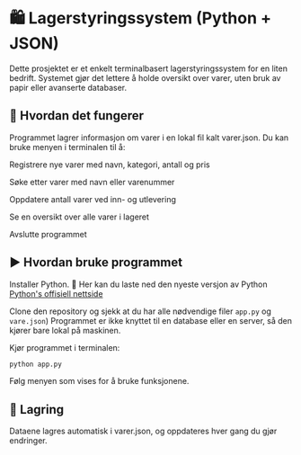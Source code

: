 # 🛍️ Lagerstyringssystem (Python + JSON)
Dette prosjektet er et enkelt terminalbasert lagerstyringssystem for en liten bedrift. Systemet gjør det lettere å holde oversikt over varer, uten bruk av papir eller avanserte databaser.

## 🔧 Hvordan det fungerer
Programmet lagrer informasjon om varer i en lokal fil kalt varer.json. Du kan bruke menyen i terminalen til å:

Registrere nye varer med navn, kategori, antall og pris

Søke etter varer med navn eller varenummer

Oppdatere antall varer ved inn- og utlevering

Se en oversikt over alle varer i lageret

Avslutte programmet

## ▶️ Hvordan bruke programmet
Installer Python. 
📍 Her kan du laste ned den nyeste versjon av Python [Python's offisiell nettside](https://www.python.org/downloads/)


Clone den repository og sjekk at du har alle nødvendige filer ````app.py```` og ````vare.json````)
Programmet er ikke knyttet til en database eller en server, så den kjører bare lokal på maskinen. 

Kjør programmet i terminalen:

````bash
python app.py
````

Følg menyen som vises for å bruke funksjonene.

## 📂 Lagring
Dataene lagres automatisk i varer.json, og oppdateres hver gang du gjør endringer.

